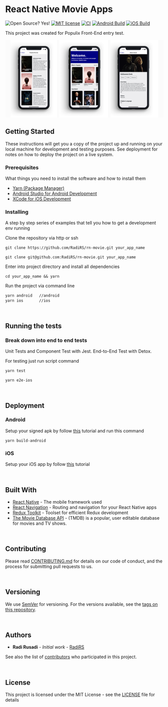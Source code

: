 # React Native Movie Apps

![Open Source? Yes!](https://badgen.net/badge/Open%20Source%20%3F/Yes%21/blue?icon=github)
[![MIT license](https://img.shields.io/badge/License-MIT-blue.svg)](LICENSE)
[![CI](https://github.com/RadiRS/rn-movie/actions/workflows/ci.yml/badge.svg)](https://github.com/RadiRS/rn-movie/actions/workflows/ci.yml)
[![Android Build](https://github.com/RadiRS/rn-movie/actions/workflows/android-build.yml/badge.svg)](https://github.com/RadiRS/rn-movie/actions/workflows/android-build.yml)
[![iOS Build](https://github.com/RadiRS/rn-movie/actions/workflows/ios-build.yml/badge.svg)](https://github.com/RadiRS/rn-movie/actions/workflows/ios-build.yml)

This project was created for Populix Front-End entry test.

![app-preview](preview.png)

## Getting Started

These instructions will get you a copy of the project up and running on your local machine for development and testing purposes. See deployment for notes on how to deploy the project on a live system.

### Prerequisites

What things you need to install the software and how to install them

- [Yarn (Package Manager)](https://yarnpkg.com)
- [Android Studio for Android Development](https://developer.android.com/studio)
- [XCode for iOS Development](https://developer.apple.com/xcode/)

### Installing

A step by step series of examples that tell you how to get a development env running

Clone the repository via http or ssh

```
git clone https://github.com/RadiRS/rn-movie.git your_app_name
```

```
git clone git@github.com:RadiRS/rn-movie.git your_app_name
```

Enter into project directory and install all dependencies

```
cd your_app_name && yarn
```

Run the project via command line

```
yarn android   //android
yarn ios       //ios
```

<p>&nbsp;</p>

## Running the tests

### Break down into end to end tests

Unit Tests and Component Test with Jest. End-to-End Test with Detox.

For testing just run script command

```
yarn test
```

```
yarn e2e-ios
```

<p>&nbsp;</p>

## Deployment

### Android

Setup your signed apk by follow [this](https://facebook.github.io/react-native/docs/signed-apk-android) tutorial and run this command

```
yarn build-android
```

### iOS

Setup your iOS app by follow [this](https://reactnative.dev/docs/publishing-to-app-store) tutorial

<p>&nbsp;</p>

## Built With

- [React Native](https://facebook.github.io/react-native) - The mobile framework used
- [React Navigation](https://reactnavigation.org) - Routing and navigation for your React Native apps
- [Redux Toolkit](https://redux-toolkit.js.org) - Toolset for efficient Redux development
- [The Movie Database API](https://developers.themoviedb.org) - (TMDB) is a popular, user editable database for movies and TV shows.

<p>&nbsp;</p>

## Contributing

Please read [CONTRIBUTING.md](CONTRIBUTING.md) for details on our code of conduct, and the process for submitting pull requests to us.

<p>&nbsp;</p>

## Versioning

We use [SemVer](http://semver.org/) for versioning. For the versions available, see the [tags on this repository](https://github.com/RadiRS/rn-movie/tags).

<p>&nbsp;</p>

## Authors

- **Radi Rusadi** - _Initial work_ - [RadiRS](https://github.com/RadiRS)

See also the list of [contributors](https://github.com/RadiRS/rn-movie/contributors) who participated in this project.

<p>&nbsp;</p>

## License

This project is licensed under the MIT License - see the [LICENSE](LICENSE) file for details
